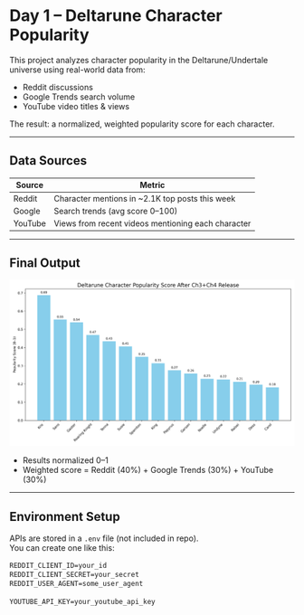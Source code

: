 # Day 1 – Deltarune Character Popularity

This project analyzes character popularity in the Deltarune/Undertale universe using real-world data from:

- Reddit discussions
- Google Trends search volume
- YouTube video titles & views

The result: a normalized, weighted popularity score for each character.

---

## Data Sources

| Source     | Metric                     |
|------------|----------------------------|
| Reddit     | Character mentions in ~2.1K top posts this week |
| Google     | Search trends (avg score 0–100) |
| YouTube    | Views from recent videos mentioning each character |

---

## Final Output

![Viral Popularity Chart](./popularity_chart.png)

- Results normalized 0–1
- Weighted score = Reddit (40%) + Google Trends (30%) + YouTube (30%)

---

## Environment Setup

APIs are stored in a `.env` file (not included in repo).  
You can create one like this:

```env
REDDIT_CLIENT_ID=your_id
REDDIT_CLIENT_SECRET=your_secret
REDDIT_USER_AGENT=some_user_agent

YOUTUBE_API_KEY=your_youtube_api_key
